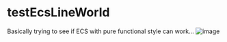 # testEcsLineWorld
Basically trying to see if ECS with pure functional style can work...
![image](https://user-images.githubusercontent.com/23356183/143472492-ace344c5-a1f8-4d5e-86f4-92d2aa2e7b11.png)
